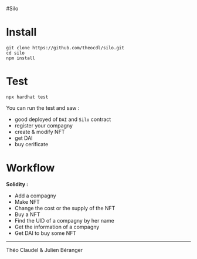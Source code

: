 #Silo



Install
===================

```
git clone https://github.com/theocdl/silo.git
cd silo
npm install
```

Test
======================

```
npx hardhat test
```

You can run the test and saw :
- good deployed of ``DAI`` and ``Silo`` contract
- register your compagny
- create & modify NFT
- get DAI
- buy cerificate

Workflow
=======================

**__Solidity :__**
- Add a compagny 
- Make NFT
- Change the cost or the supply of the NFT
- Buy a NFT
- Find the UID of a compagny by her name
- Get the information of a compagny
- Get DAI to buy some NFT

---------------------------------
Théo Claudel & Julien Béranger
